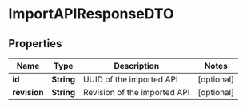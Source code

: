 

# ImportAPIResponseDTO

## Properties

Name | Type | Description | Notes
------------ | ------------- | ------------- | -------------
**id** | **String** | UUID of the imported API  |  [optional]
**revision** | **String** | Revision of the imported API  |  [optional]



